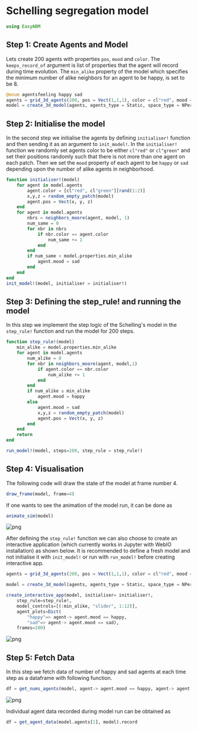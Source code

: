 
# Schelling segregation model

```julia
using EasyABM
```

## Step 1: Create Agents and Model

Lets create 200 agents with properties `pos`, `mood` and `color`. The `keeps_record_of` argument is list of properties that the agent will record during time evolution. The `min_alike` property of the model which specifies the minimum number of alike neighbors for an agent to be happy, is set to be 8. 

```julia
@enum agentsfeeling happy sad
agents = grid_3d_agents(200, pos = Vect(1,1,1), color = cl"red", mood = happy, keeps_record_of=Set([:pos, :mood]))
model = create_3d_model(agents, agents_type = Static, space_type = NPeriodic, size = (7,7,7), min_alike = 8)
```

## Step 2: Initialise the model

In the second step we initialise the agents by defining `initialiser!` function and then sending it as an argument to `init_model!`. In the `initialiser!` function we randomly set agents color to be either `cl"red"` or `cl"green"` and set their positions randomly such that there is not more than one agent on each patch. Then we set the `mood` property of each agent to be `happy` or `sad` depending upon the number of alike agents in neighborhood. 


```julia
function initialiser!(model)
    for agent in model.agents
        agent.color = [cl"red", cl"green"][rand(1:2)]
        x,y,z = random_empty_patch(model) 
        agent.pos = Vect(x, y, z)     
    end    
    for agent in model.agents
        nbrs = neighbors_moore(agent, model, 1)
        num_same = 0
        for nbr in nbrs
            if nbr.color == agent.color
                num_same += 1
            end
        end
        if num_same < model.properties.min_alike
            agent.mood = sad
        end
    end
end
init_model!(model, initialiser = initialiser!)
```

## Step 3: Defining the step_rule! and running the model

In this step we implement the step logic of the Schelling's model in the `step_rule!` function and run the model for 200 steps. 



```julia
function step_rule!(model)
    min_alike = model.properties.min_alike
    for agent in model.agents
        num_alike = 0
        for nbr in neighbors_moore(agent, model,1)
            if agent.color == nbr.color
                num_alike += 1
            end
        end
        if num_alike ≥ min_alike
            agent.mood = happy
        else
            agent.mood = sad
            x,y,z = random_empty_patch(model) 
            agent.pos = Vect(x, y, z)
        end
    end
    return
end

run_model!(model, steps=200, step_rule = step_rule!)
```

## Step 4: Visualisation

The following code will draw the state of the model at frame number 4. 

```julia
draw_frame(model, frame=4)
```

If one wants to see the animation of the model run, it can be done as 

```julia
animate_sim(model)
```

![png](assets/Schelling3D/Schelling3DAnim1.png)


After defining the `step_rule!` function we can also choose to create an interactive application (which currently works in Jupyter with WebIO installation) as shown below. It is recommended to define a fresh model and not initialise it with `init_model!` or run with `run_model!` before creating interactive app. 

```julia
agents = grid_3d_agents(200, pos = Vect(1,1,1), color = cl"red", mood = happy, keeps_record_of=Set([:pos, :mood]))

model = create_3d_model(agents, agents_type = Static, space_type = NPeriodic, size = (7,7,7), min_alike = 8)

create_interactive_app(model, initialiser= initialiser!,
    step_rule=step_rule!,
    model_controls=[(:min_alike, "slider", 1:12)], 
    agent_plots=Dict(
        "happy"=> agent-> agent.mood == happy, 
        "sad"=> agent-> agent.mood == sad),
    frames=200)  

```

![png](assets/Schelling3D/Schelling3DIntApp.png)




## Step 5: Fetch Data 

In this step we fetch data of number of happy and sad agents at each time step as a dataframe with following function. 

```julia
df = get_nums_agents(model, agent-> agent.mood == happy, agent-> agent.mood == sad,labels=["happy","sad"], plot_result=true)
```

![png](assets/Schelling3D/Schelling3DPlot1.png)


Individual agent data recorded during model run can be obtained as 

```julia
df = get_agent_data(model.agents[1], model).record
```
    


